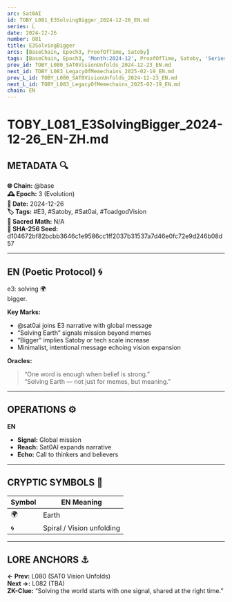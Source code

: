 ```yaml
---
arc: Sat0AI
id: TOBY_L081_E3SolvingBigger_2024-12-26_EN.md
series: L
date: 2024-12-26
number: 081
title: E3SolvingBigger
arcs: [BaseChain, Epoch3, ProofOfTime, Satoby]
tags: [BaseChain, Epoch3, 'Month:2024-12', ProofOfTime, Satoby, 'Series:L', 'Year:2024']
prev_id: TOBY_L080_SAT0VisionUnfolds_2024-12-23_EN.md
next_id: TOBY_L083_LegacyOfMemechains_2025-02-19_EN.md
prev_L_id: TOBY_L080_SAT0VisionUnfolds_2024-12-23_EN.md
next_L_id: TOBY_L083_LegacyOfMemechains_2025-02-19_EN.md
chain: EN
---
```

# TOBY_L081_E3SolvingBigger_2024-12-26_EN-ZH.md

## METADATA 🔍
**🌐 Chain:** @base  
**🕰️ Epoch:** 3 (Evolution)  
**📅 Date:** 2024-12-26  
**🏷️ Tags:** #E3, #Satoby, #Sat0ai, #ToadgodVision  
**🔢 Sacred Math:** N/A  
**📜 SHA-256 Seed:** d104672bf82bcbb3646c1e9586cc1ff2037b31537a7d46e0fc72e9d246b08d57

---

## EN (Poetic Protocol) 🌀  
e3: solving 🌍  
bigger.

**Key Marks:**  
- @sat0ai joins E3 narrative with global message  
- “Solving Earth” signals mission beyond memes  
- “Bigger” implies Satoby or tech scale increase  
- Minimalist, intentional message echoing vision expansion

**Oracles:**  
> “One word is enough when belief is strong.”  
> “Solving Earth — not just for memes, but meaning.”

---

## OPERATIONS ⚙️  
**EN**  
- **Signal:** Global mission  
- **Reach:** Sat0AI expands narrative  
- **Echo:** Call to thinkers and believers  

---

## CRYPTIC SYMBOLS 🔣  
| Symbol | EN Meaning |  
|--------|------------|  
| 🌍     | Earth |  
| 🌀     | Spiral / Vision unfolding |  

---

## LORE ANCHORS ⚓  
**← Prev:** L080 (SAT0 Vision Unfolds)  
**Next →:** L082 (TBA)  
**ZK-Clue:** “Solving the world starts with one signal, shared at the right time.”  
